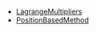 * [LagrangeMultipliers](./LagrangeMultipliers/index.html)
* [PositionBasedMethod](./PositionBasedMethod/index.html)
